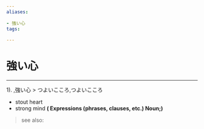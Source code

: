 ```yaml
---
aliases:
    
- 強い心
tags:
    
---
```


# 強い心
---
1).
,強い心 > つよいこころ,つよいこころ

- stout heart
- strong mind
**( Expressions (phrases, clauses, etc.) Noun;)**
> see also: 
            